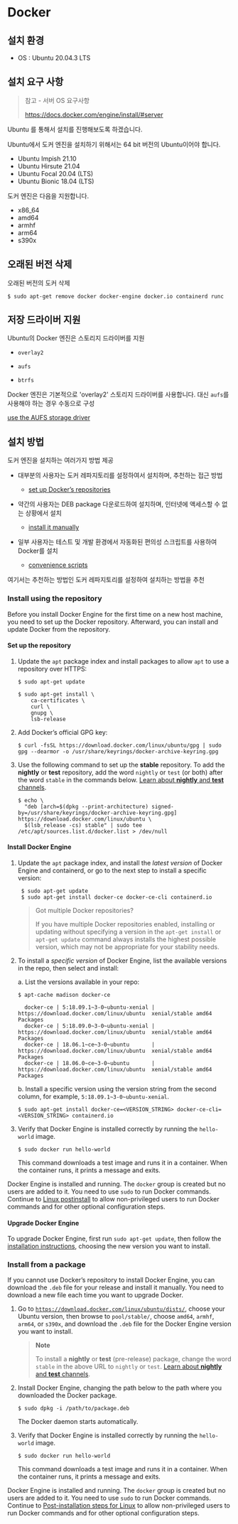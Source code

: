 # Docker



## 설치 환경

- OS : Ubuntu 20.04.3 LTS



## 설치 요구 사항

>  참고 - 서버 OS 요구사항
>
> https://docs.docker.com/engine/install/#server

Ubuntu 를 통해서 설치를 진행해보도록 하겠습니다.

Ubuntu에서 도커 엔진을 설치하기 위해서는 64 bit 버전의 Ubuntu이어야 합니다.

- Ubuntu Impish 21.10
- Ubuntu Hirsute 21.04
- Ubuntu Focal 20.04 (LTS)
- Ubuntu Bionic 18.04 (LTS)

도커 엔진은 다음을 지원합니다.

- x86_64
- amd64
- armhf
- arm64
- s390x



## 오래된 버전 삭제

오래된 버전의 도커 삭제

```
$ sudo apt-get remove docker docker-engine docker.io containerd runc
```



## 저장 드라이버 지원

Ubuntu의 Docker 엔진은 스토리지 드라이버를 지원

- `overlay2`

- `aufs` 

- `btrfs` 

Docker 엔진은 기본적으로 'overlay2' 스토리지 드라이버를 사용합니다. 대신 `aufs`를 사용해야 하는 경우 수동으로 구성

[use the AUFS storage driver](https://docs.docker.com/storage/storagedriver/aufs-driver/)



## 설치 방법

도커 엔진을 설치하는 여러가지 방법 제공

- 대부분의 사용자는 도커 레파지토리를 설정하여서 설치하며, 추천하는 접근 방법
  - [set up Docker’s repositories](https://docs.docker.com/engine/install/ubuntu/#install-using-the-repository)

- 약간의 사용자는 DEB package 다운로드하여 설치하며, 인터넷에 액세스할 수 없는 상황에서 설치
  - [install it manually](https://docs.docker.com/engine/install/ubuntu/#install-from-a-package)
- 일부 사용자는 테스트 및 개발 환경에서 자동화된 편의성 스크립트를 사용하여 Docker를 설치
  - [convenience scripts](https://docs.docker.com/engine/install/ubuntu/#install-using-the-convenience-script)



여기서는 추천하는 방법인 도커 레파지토리를 설정하여 설치하는 방법을 추천

### Install using the repository

Before you install Docker Engine for the first time on a new host machine, you need to set up the Docker repository. Afterward, you can install and update Docker from the repository.



#### Set up the repository

1. Update the `apt` package index and install packages to allow `apt` to use a repository over HTTPS:

   ```
   $ sudo apt-get update
   
   $ sudo apt-get install \
       ca-certificates \
       curl \
       gnupg \
       lsb-release
   ```

2. Add Docker’s official GPG key:

   ```
   $ curl -fsSL https://download.docker.com/linux/ubuntu/gpg | sudo gpg --dearmor -o /usr/share/keyrings/docker-archive-keyring.gpg
   ```

3. Use the following command to set up the **stable** repository. To add the **nightly** or **test** repository, add the word `nightly` or `test` (or both) after the word `stable` in the commands below. [Learn about **nightly** and **test** channels](https://docs.docker.com/engine/install/).

   ```
   $ echo \
     "deb [arch=$(dpkg --print-architecture) signed-by=/usr/share/keyrings/docker-archive-keyring.gpg] https://download.docker.com/linux/ubuntu \
     $(lsb_release -cs) stable" | sudo tee /etc/apt/sources.list.d/docker.list > /dev/null
   ```



#### Install Docker Engine

1. Update the `apt` package index, and install the *latest version* of Docker Engine and containerd, or go to the next step to install a specific version:

   ```
    $ sudo apt-get update
    $ sudo apt-get install docker-ce docker-ce-cli containerd.io
   ```

   > Got multiple Docker repositories?
   >
   > If you have multiple Docker repositories enabled, installing or updating without specifying a version in the `apt-get install` or `apt-get update` command always installs the highest possible version, which may not be appropriate for your stability needs.

2. To install a *specific version* of Docker Engine, list the available versions in the repo, then select and install:

   a. List the versions available in your repo:

   ```
   $ apt-cache madison docker-ce
   
     docker-ce | 5:18.09.1~3-0~ubuntu-xenial | https://download.docker.com/linux/ubuntu  xenial/stable amd64 Packages
     docker-ce | 5:18.09.0~3-0~ubuntu-xenial | https://download.docker.com/linux/ubuntu  xenial/stable amd64 Packages
     docker-ce | 18.06.1~ce~3-0~ubuntu       | https://download.docker.com/linux/ubuntu  xenial/stable amd64 Packages
     docker-ce | 18.06.0~ce~3-0~ubuntu       | https://download.docker.com/linux/ubuntu  xenial/stable amd64 Packages
   ```

   b. Install a specific version using the version string from the second column, for example, `5:18.09.1~3-0~ubuntu-xenial`.

   ```
   $ sudo apt-get install docker-ce=<VERSION_STRING> docker-ce-cli=<VERSION_STRING> containerd.io
   ```

3. Verify that Docker Engine is installed correctly by running the `hello-world` image.

   ```
   $ sudo docker run hello-world
   ```

   This command downloads a test image and runs it in a container. When the container runs, it prints a message and exits.

Docker Engine is installed and running. The `docker` group is created but no users are added to it. You need to use `sudo` to run Docker commands. Continue to [Linux postinstall](https://docs.docker.com/engine/install/linux-postinstall/) to allow non-privileged users to run Docker commands and for other optional configuration steps.

#### Upgrade Docker Engine

To upgrade Docker Engine, first run `sudo apt-get update`, then follow the [installation instructions](https://docs.docker.com/engine/install/ubuntu/#install-using-the-repository), choosing the new version you want to install.



### Install from a package

If you cannot use Docker’s repository to install Docker Engine, you can download the `.deb` file for your release and install it manually. You need to download a new file each time you want to upgrade Docker.

1. Go to [`https://download.docker.com/linux/ubuntu/dists/`](https://download.docker.com/linux/ubuntu/dists/), choose your Ubuntu version, then browse to `pool/stable/`, choose `amd64`, `armhf`, `arm64`, or `s390x`, and download the `.deb` file for the Docker Engine version you want to install.

   > **Note**
   >
   > To install a **nightly** or **test** (pre-release) package, change the word `stable` in the above URL to `nightly` or `test`. [Learn about **nightly** and **test** channels](https://docs.docker.com/engine/install/).

2. Install Docker Engine, changing the path below to the path where you downloaded the Docker package.

   ```
   $ sudo dpkg -i /path/to/package.deb
   ```

   The Docker daemon starts automatically.

3. Verify that Docker Engine is installed correctly by running the `hello-world` image.

   ```
   $ sudo docker run hello-world
   ```

   This command downloads a test image and runs it in a container. When the container runs, it prints a message and exits.

Docker Engine is installed and running. The `docker` group is created but no users are added to it. You need to use `sudo` to run Docker commands. Continue to [Post-installation steps for Linux](https://docs.docker.com/engine/install/linux-postinstall/) to allow non-privileged users to run Docker commands and for other optional configuration steps.



